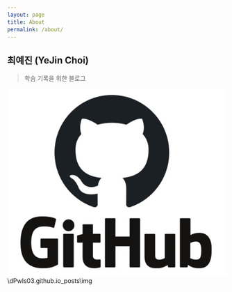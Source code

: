 ```yaml
---
layout: page
title: About
permalink: /about/
---
```

## 최예진 (YeJin Choi)
> 학습 기록을 위한 블로그

<!-- * [github](https://github.com/dPwls03) -->
<a href="https://github.com/dPwls03"> <img src="./img/github.png" title="github" alt="github" ></a>
\dPwls03.github.io\_posts\img
